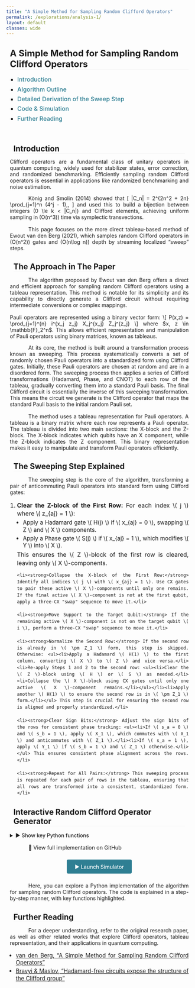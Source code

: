 ```yaml
---
title: "A Simple Method for Sampling Random Clifford Operators"
permalink: /explorations/analysis-1/
layout: default
classes: wide
---
```


<!-- Top Navigation Bar (Empty but maintaining design consistency) -->
<div class="learning-topnav">
  <a>&#8203;</a>
  <a>&#8203;</a>  
  <a>&#8203;</a>  
</div>

<!-- Main Content Style -->
<style>
.text-block {
    margin-left: 2%;
    margin-right: 2%;
    text-align: justify;
    margin-bottom: 1rem;
    /* text-indent: 50px;  ← remove this */
}

/* Main Title Style */
h1 {
    all: unset;
    display: block;
    font-size: 1.5rem;
    font-weight: bold;
    text-align: left;
    margin-left: 2%;
    margin-right: 2%;
    margin-bottom: 1rem;
    border-bottom: 0.5px solid #f5f5f5;
}

/* Subheading Styles (Aligned Same as Main Title) */
h2, h3, h4, h5, h6 {
    display: block;
    font-size: 1.3rem;
    font-weight: bold;
    text-align: left;
    margin-left: 2%;
    margin-right: 2%;
    margin-bottom: 0.8rem; /* Slightly reduced spacing */
    text-indent: 0;
    border-bottom: 0.5px solid #f5f5f5;
}

/* Compact List Styling */
.text-block ol {
    margin-left: 0;
    padding-left: 1.2rem;
    line-height: 1.5;
    margin-bottom: 0.5rem;
}
.text-block p {
    text-indent: 50px;    /* only paragraphs get indented */
    margin-bottom: 1rem;
}


.text-block ol li {
    margin-bottom: 0.3rem; /* Reduced space between main list items */
    line-height: 1.4;
    font-size: 1rem;
}

.text-block ul {
    margin-top: 0.2rem;
    margin-bottom: 0.2rem;
    padding-left: 1rem;
    list-style-type: disc;
}

.text-block ul li {
    margin-bottom: 0.2rem; /* Reduced space between sub-list items */
    font-size: 0.95rem;    /* Slightly smaller font for sub-list */
    line-height: 1.3;
    text-indent: 0;
}

/* TOC Container Styling */
#toc-container {
    margin-left: 2%;
    margin-right: 2%;
    padding-bottom: 1rem;
}

#toc-container ul {
    list-style-type: square;
    padding-left: 20px;
}

#toc-container li {
    margin-bottom: 0.4rem; /* Slightly reduced spacing for TOC */
    font-size: 1rem;
}

#toc-container a {
    text-decoration: none;
    color: #2f7f93;
    font-weight: 500;
    transition: color 0.3s;
}

#toc-container a:hover {
    color: #1a5e73;
    text-decoration: underline;
}
</style>


<!-- Main Heading -->
<h1>A Simple Method for Sampling Random Clifford Operators</h1>

<!-- Table of Contents -->
<div id="toc-container">
  <ul>
    <li><a href="#introduction">Introduction</a></li>
    <li><a href="#algorithm-outline">Algorithm Outline</a></li>
    <li><a href="#sweep-step">Detailed Derivation of the Sweep Step</a></li>
    <li><a href="#code-simulation">Code & Simulation</a></li>
    <li><a href="#further-reading">Further Reading</a></li>
  </ul>
</div>

<div id="introduction" class="text-block">
  <h2>Introduction</h2>
  Clifford operators are a fundamental class of unitary operators in quantum computing, widely used for stabilizer states, error correction, and randomized benchmarking. Efficiently sampling random Clifford operators is essential in applications like randomized benchmarking and noise estimation.

  König and Smolin (2014) showed that
  \[
    |C_n| = 2^{2n^2 + 2n} \prod_{j=1}^n (4^j - 1)\,,
  \]
  and used this to build a bijection between integers \(0 \le k < |C_n|\) and Clifford elements, achieving uniform sampling in \(O(n^3)\) time via symplectic transvections.

  This page focuses on the more direct tableau-based method of Ewout van den Berg (2021), which samples random Clifford operators in \(O(n^2)\) gates and \(O(n\log n)\) depth by streaming localized “sweep” steps.
</div>

<!-- The Approach in This Page -->
<div id="algorithm-outline" class="text-block">
  <h2>The Approach in The Paper</h2>
  <p>The algorithm proposed by Ewout van den Berg offers a direct and efficient approach for sampling random Clifford operators using a tableau representation. This method is notable for its simplicity and its capability to directly generate a Clifford circuit without requiring intermediate conversions or complex mappings.</p>
Pauli operators are represented using a binary vector form:
\[ P(x,z) = \prod_{j=1}^{n} i^{x_j z_j} X_j^{x_j} Z_j^{z_j} \]
where $x, z \in \mathbb{F}_2^n$. This allows efficient representation and manipulation of Pauli operators using binary matrices, known as tableaus.
  <p>At its core, the method is built around a transformation process known as sweeping. This process systematically converts a set of randomly chosen Pauli operators into a standardized form using Clifford gates. Initially, these Pauli operators are chosen at random and are in a disordered form. The sweeping process then applies a series of Clifford transformations (Hadamard, Phase, and CNOT) to each row of the tableau, gradually converting them into a standard Pauli basis. The final Clifford circuit is essentially the inverse of this sweeping transformation. This means the circuit we generate is the Clifford operator that maps the standard Pauli basis to the initial random Pauli set.</p>
<p>The method uses a tableau representation for Pauli operators. A tableau is a binary matrix where each row represents a Pauli operator. The tableau is divided into two main sections: the X-block and the Z-block. The X-block indicates which qubits have an X component, while the Z-block indicates the Z component. This binary representation makes it easy to manipulate and transform Pauli operators efficiently.</p>
</div>

<!-- Sweep Step: Derivation (Compact, No Line Breaks) -->
<div id="sweep" class="text-block">
  <h2>The Sweeping Step Explained</h2>
  <p>The sweeping step is the core of the algorithm, transforming a pair of anticommuting Pauli operators into standard form using Clifford gates:</p>
  <ol>
    <li><strong>Clear the Z-block of the First Row:</strong> For each index \( j \) where \( z_{aj} = 1 \): <ul><li>Apply a Hadamard gate \( H(j) \) if \( x_{aj} = 0 \), swapping \( Z \) and \( X \) components.</li><li>Apply a Phase gate \( S(j) \) if \( x_{aj} = 1 \), which modifies \( Y \) into \( X \).</li></ul> This ensures the \( Z \)-block of the first row is cleared, leaving only \( X \)-components.</li>
    
    <li><strong>Collapse the X-block of the First Row:</strong> Identify all indices \( j \) with \( x_{aj} = 1 \). Use CX gates to pair these active \( X \)-components until only one remains. If the final active \( X \)-component is not at the first qubit, apply a three-CX "swap" sequence to move it.</li>
    
    <li><strong>Move Support to the Target Qubit:</strong> If the remaining active \( X \)-component is not on the target qubit \( i \), perform a three-CX "swap" sequence to move it.</li>
    
    <li><strong>Normalize the Second Row:</strong> If the second row is already in \( \pm Z_1 \) form, this step is skipped. Otherwise: <ul><li>Apply a Hadamard \( H(1) \) to the first column, converting \( X \) to \( Z \) and vice versa.</li><li>Re-apply Steps 1 and 2 to the second row: <ul><li>Clear the \( Z \)-block using \( H \) or \( S \) as needed.</li><li>Collapse the \( X \)-block using CX gates until only one active \( X \)-component remains.</li></ul></li><li>Apply another \( H(1) \) to ensure the second row is in \( \pm Z_1 \) form.</li></ul> This step is crucial for ensuring the second row is aligned and properly standardized.</li>
    
    <li><strong>Clear Sign Bits:</strong> Adjust the sign bits of the rows for consistent phase tracking: <ul><li>If \( s_a = 0 \) and \( s_b = 1 \), apply \( X_1 \), which commutes with \( X_1 \) and anticommutes with \( Z_1 \).</li><li>If \( s_a = 1 \), apply \( Y_1 \) if \( s_b = 1 \) and \( Z_1 \) otherwise.</li></ul> This ensures consistent phase alignment across the rows.</li>
    
    <li><strong>Repeat for All Pairs:</strong> This sweeping process is repeated for each pair of rows in the tableau, ensuring that all rows are transformed into a consistent, standardized form.</li>
  </ol>
</div>


<div id="code-simulation" class="text-block">
  <h2>Interactive Random Clifford Operator Generator</h2>

  <!-- Collapsible key-functions snippet -->
  <details style="margin: 1rem 0;">
    <summary style="cursor: pointer; font-weight: 500;">
      ▶️ Show key Python functions
    </summary>
    <pre><code>def anticom_rows_gen(k):
    """Generate two random binary rows that anticommute."""
    found = False
    while not found:
        r1 = np.random.randint(0, 2, size=2*k+1)
        r2 = np.random.randint(0, 2, size=2*k+1)
        ip = (r1[::2] @ r2[1::2] + r1[1::2] @ r2[::2]) % 2
        if ip == 1:
            found = True
    return r1, r2

def clear_z_block(row, k, sx, sz, gates):
    """Clear the Z-block of one row using H or S gates."""
    for j in range(k):
        if sz[row, j]:
            if not sx[row, j]:
                gates.append(("h", j))
                sx[:, j], sz[:, j] = sz[:, j].copy(), sx[:, j].copy()
            else:
                gates.append(("s", j))
                sz[:, j] ^= sx[:, j]

def sweep_x_to_pivot(row, k, sx, sz, gates):
    """Collapse all X’s in the row down to a single pivot via CX gates."""
    J = [j for j in range(k) if sx[row, j]]
    while len(J) > 1:
        a, b = J[0], J[1]
        gates.append(("cx", a, b))
        sx[:, b] ^= sx[:, a]
        J = J[2:] + ([a] if len(J) % 2 else [])
    if J and J[0] != 0:
        for (c, t) in [(0, J[0]), (J[0], 0), (0, J[0])]:
            gates.append(("cx", c, t))
            sx[:, t] ^= sx[:, c]
</code></pre>
  </details>

  <p>
    <a href="https://github.com/soorajss1729/clifford-sim/blob/main/streamlit_app.py"
       target="_blank" rel="noopener"
       style="font-size:0.9rem; text-decoration:none;">
      📂 View full implementation on GitHub
    </a>
  </p>

  <div style="text-align:center; margin:1.5rem 0;">
    <a href="https://soorajss1729-clifford-sim-streamlit-app-baqysj.streamlit.app"
       target="_blank" rel="noopener"
       style="display:inline-block;
              padding:0.75em 1.5em;
              background:#2f7f93;
              color:#fff;
              border-radius:4px;
              font-weight:500;
              text-decoration:none;">
      ▶️ Launch Simulator
    </a>
  </div>

  <p>Here, you can explore a Python implementation of the algorithm for sampling random Clifford operators. The code is explained in a step-by-step manner, with key functions highlighted.</p>
</div>



<!-- Further Reading -->
<div id="further-reading" class="text-block">
  <h3>Further Reading</h3>
  <p>For a deeper understanding, refer to the original research paper, as well as other related works that explore Clifford operators, tableau representation, and their applications in quantum computing.</p>
  <ul>
    <li><a href="https://doi.org/10.1109/QCE52317.2021.00021" target="_blank">van den Berg, “A Simple Method for Sampling Random Clifford Operators”</a></li>
    <li><a href="https://arxiv.org/abs/2003.09412" target="_blank">Bravyi & Maslov, “Hadamard-free circuits expose the structure of the Clifford group”</a></li>
  </ul>
</div>

